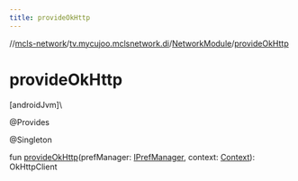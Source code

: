 ```yaml
---
title: provideOkHttp
---
```

//[mcls-network](../../../index.html)/[tv.mycujoo.mclsnetwork.di](../index.html)/[NetworkModule](index.html)/[provideOkHttp](provide-ok-http.html)



# provideOkHttp



[androidJvm]\




@Provides



@Singleton



fun [provideOkHttp](provide-ok-http.html)(prefManager: [IPrefManager](../../tv.mycujoo.mclsnetwork.manager/-i-pref-manager/index.html), context: [Context](https://developer.android.com/reference/kotlin/android/content/Context.html)): OkHttpClient





